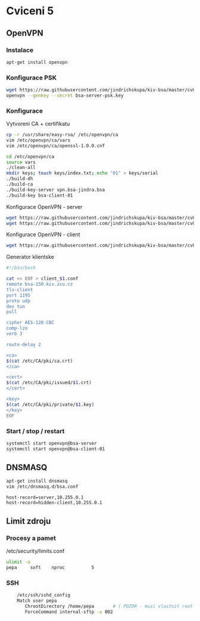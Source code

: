 # Cviceni 5

## OpenVPN

### Instalace

```bash
apt-get install openvpn
```

### Konfigurace PSK

```bash
wget https://raw.githubusercontent.com/jindrichskupa/kiv-bsa/master/cv05-openvpn/bsa-server-psk.conf
openvpn --genkey --secret bsa-server-psk.key
```

### Konfigurace

Vytvoreni CA + certifikatu

```bash
cp -r /usr/share/easy-rsa/ /etc/openvpn/ca
vim /etc/openvpn/ca/vars
vim /etc/openvpn/ca/openssl-1.0.0.cnf

cd /etc/openvpn/ca
source vars
./clean-all
mkdir keys; touch keys/index.txt; echo "01" > keys/serial
./build-dh
./build-ca
./build-key-server vpn.bsa-jindra.bsa
./build-key bsa-client-01
```

Konfigurace OpenVPN - server

```bash
wget https://raw.githubusercontent.com/jindrichskupa/kiv-bsa/master/cv05-openvpn/bsa-server.conf
wget https://raw.githubusercontent.com/jindrichskupa/kiv-bsa/master/cv05-openvpn/bsa-client-01
```

Konfigurace OpenVPN - client

```bash
wget https://raw.githubusercontent.com/jindrichskupa/kiv-bsa/master/cv05-openvpn/bsa-client-01.conf
``` 

Generator klientske 

```bash
#!/bin/bash

cat << EOF > client_$1.conf
remote bsa-150.kiv.zcu.cz
tls-client
port 1195
proto udp
dev tun
pull

cipher AES-128-CBC
comp-lzo
verb 3

route-delay 2

<ca>
$(cat /etc/CA/pki/ca.crt)
</ca>

<cert>
$(cat /etc/CA/pki/issued/$1.crt)
</cert>

<key>
$(cat /etc/CA/pki/private/$1.key)
</key>
EOF
```

### Start / stop / restart

```bash
systemctl start openvpn@bsa-server
systemctl start openvpn@bsa-client-01
```

## DNSMASQ

```bash
apt-get install dnsmasq
vim /etc/dnsmasq.d/bsa.conf
```

```
host-record=server,10.255.0.1
host-record=hidden-client,10.255.0.1
```

## Limit zdroju

### Procesy a pamet

/etc/security/limits.conf

```bash
ulimit -a
pepa     soft    nproc          5
```

### SSH

```bash
	/etc/ssh/sshd_config
	Match user pepa
	   ChrootDirectory /home/pepa 		# ( POZOR - musi vlastnit root )
	   ForceCommand internal-sftp -u 002
```
